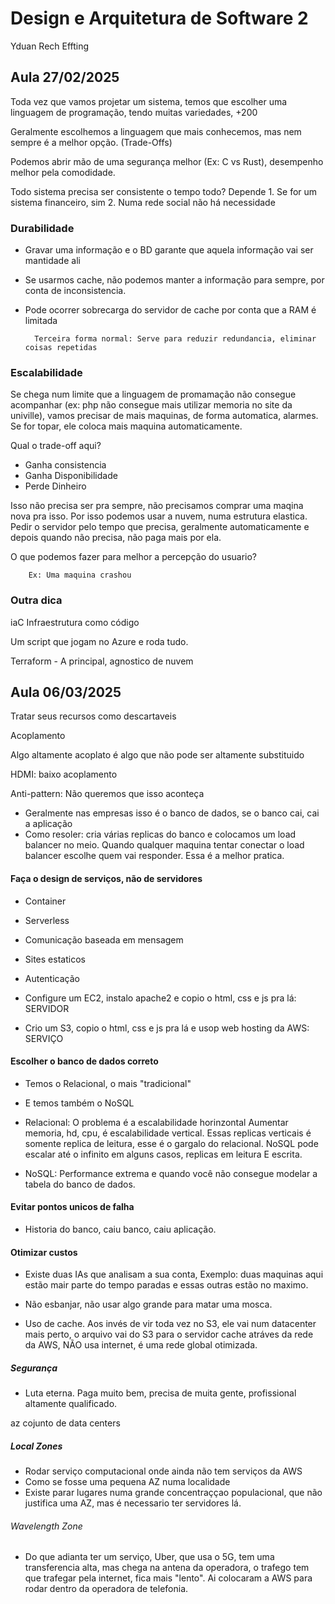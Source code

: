 # Design e Arquitetura de Software 2

Yduan Rech Effting

## Aula 27/02/2025

Toda vez que vamos projetar um sistema, temos que escolher uma linguagem de programação, tendo muitas variedades, +200

Geralmente escolhemos a linguagem que mais conhecemos, mas nem sempre é a melhor opção. (Trade-Offs)

Podemos abrir mão de uma segurança melhor (Ex: C vs Rust), desempenho melhor pela comodidade.

Todo sistema precisa ser consistente o tempo todo? Depende
    1. Se for um sistema financeiro, sim
    2. Numa rede social não há necessidade

### Durabilidade
- Gravar uma informação e o BD garante que aquela informação vai ser mantidade ali
- Se usarmos cache, não podemos manter a informação para sempre, por conta de inconsistencia.
- Pode ocorrer sobrecarga do servidor de cache por conta que a RAM é limitada

        Terceira forma normal: Serve para reduzir redundancia, eliminar coisas repetidas

### Escalabilidade
Se chega num limite que a linguagem de promamação não consegue acompanhar (ex: php não consegue mais utilizar memoria no site da univille), vamos precisar de mais maquinas, de forma automatica, alarmes. Se for topar, ele coloca mais maquina automaticamente.

Qual o trade-off aqui? 
- Ganha consistencia
- Ganha Disponibilidade
- Perde Dinheiro

Isso não precisa ser pra sempre, não precisamos comprar uma maqina nova pra isso. Por isso podemos usar a nuvem, numa estrutura elastica. Pedir o servidor pelo tempo que precisa, geralmente automaticamente e depois quando não precisa, não paga mais por ela.

O que podemos fazer para melhor a percepção do usuario?

        Ex: Uma maquina crashou
        

### Outra dica
iaC
Infraestrutura como código

Um script que jogam no Azure e roda tudo.

Terraform - A principal, agnostico de nuvem



## Aula 06/03/2025

Tratar seus recursos como descartaveis

Acoplamento

Algo altamente acoplato é algo que não pode ser altamente substituido

HDMI: baixo acoplamento

Anti-pattern: Não queremos que isso aconteça
- Geralmente nas empresas isso é o banco de dados, se o banco cai, cai a aplicação
- Como resoler: cria várias replicas do banco e colocamos um load balancer no meio. Quando qualquer maquina tentar conectar o load balancer escolhe quem vai responder. Essa é a melhor pratica.

#### Faça o design de serviços, não de servidores

- Container
- Serverless
- Comunicação baseada em mensagem
- Sites estaticos
- Autenticação

- Configure um EC2, instalo apache2 e copio o html, css e js pra lá: SERVIDOR

- Crio um S3, copio o html, css e js pra lá e usop web hosting da AWS: SERVIÇO

#### Escolher o banco de dados correto

- Temos o Relacional, o mais "tradicional"
- E temos também o NoSQL

- Relacional: O problema é a escalabilidade horinzontal
Aumentar memoria, hd, cpu, é escalabilidade vertical.
Essas replicas verticais é somente replica de leitura, esse é o gargalo do relacional.
NoSQL pode escalar até o infinito em alguns casos, replicas em leitura E escrita.
- NoSQL: Performance extrema e quando você não consegue modelar a tabela do banco de dados.


#### Evitar pontos unicos de falha

- Historia do banco, caiu banco, caiu aplicação.

#### Otimizar custos

- Existe duas IAs que analisam a sua conta, Exemplo: duas maquinas aqui estão mair parte do tempo paradas e essas outras estão no maximo.

- Não esbanjar, não usar algo grande para matar uma mosca.

- Uso de cache. Aos invés de vir toda vez no S3, ele vai num datacenter mais perto, o arquivo vai do S3 para o servidor cache atráves da rede da AWS, NÃO usa internet, é uma rede global otimizada.

##### Segurança

- Luta eterna. Paga muito bem, precisa de muita gente, profissional altamente qualificado.

az cojunto de data centers

##### Local Zones
- Rodar serviço computacional onde ainda não tem serviços da AWS
- Como se fosse uma pequena AZ numa localidade
- Existe parar lugares numa grande concentraççao populacional, que não justifica uma AZ, mas é necessario ter servidores lá.


###### Wavelength Zone

- Do que adianta ter um serviço, Uber, que usa o 5G, tem uma transferencia alta, mas chega na antena da operadora, o trafego tem que trafegar pela internet, fica mais "lento". Ai colocaram a AWS para rodar dentro da operadora de telefonia.


